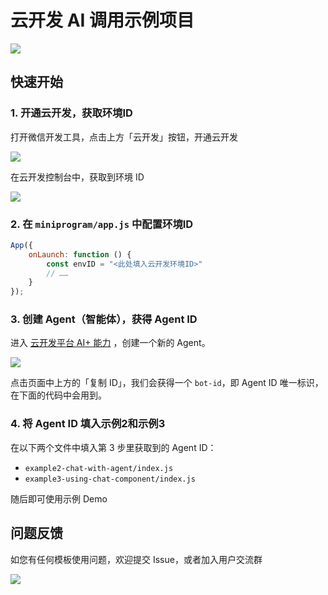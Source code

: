 # 云开发 AI 调用示例项目

![](https://cloudcache.tencent-cloud.com/qcloud/ui/static/static_source_business/fc336e5e-76b2-4f6f-920a-2998baed2478.png)

## 快速开始
### 1. 开通云开发，获取环境ID

打开微信开发工具，点击上方「云开发」按钮，开通云开发

![](https://cloudcache.tencent-cloud.com/qcloud/ui/static/static_source_business/60c8370c-2d59-4776-b329-c946e9eabe94.png)

在云开发控制台中，获取到环境 ID

![](https://cloudcache.tencent-cloud.com/qcloud/ui/static/static_source_business/af1b8049-679b-4029-b09f-29680926380c.jpg)

### 2. 在 `miniprogram/app.js` 中配置环境ID

```js
App({
	onLaunch: function () {
		const envID = "<此处填入云开发环境ID>"
		// ……
	}
});

```

### 3. 创建 Agent（智能体），获得 Agent ID

进入 [云开发平台 AI+ 能力](https://tcb.cloud.tencent.com/dev?#/ai?tab=agent) ，创建一个新的 Agent。

![](https://cloudcache.tencent-cloud.com/qcloud/ui/static/static_source_business/15f24570-7f13-42ed-880a-1a4b2c1512c4.png)

点击页面中上方的「复制 ID」，我们会获得一个 `bot-id`，即 Agent ID 唯一标识，在下面的代码中会用到。


### 4. 将 Agent ID 填入示例2和示例3

在以下两个文件中填入第 3 步里获取到的 Agent ID：

- `example2-chat-with-agent/index.js`
- `example3-using-chat-component/index.js`

随后即可使用示例 Demo

## 问题反馈

如您有任何模板使用问题，欢迎提交 Issue，或者加入用户交流群

![](https://cloudcache.tencent-cloud.com/qcloud/ui/static/static_source_business/c6420fe5-ac41-4178-808f-de846c63250c.png)
